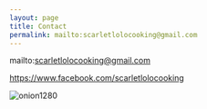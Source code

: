 ```yaml
---
layout: page
title: Contact
permalink: mailto:scarletlolocooking@gmail.com
---
```

mailto:scarletlolocooking@gmail.com


https://www.facebook.com/scarletlolocooking

<img src="https://i.ibb.co/HhsXgqL/onion1280.jpg" alt="onion1280" border="0">